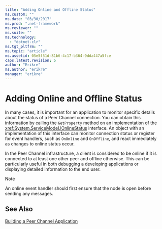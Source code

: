 ```yaml
---
title: "Adding Online and Offline Status"
ms.custom: ""
ms.date: "03/30/2017"
ms.prod: ".net-framework"
ms.reviewer: ""
ms.suite: ""
ms.technology: 
  - "dotnet-clr"
ms.tgt_pltfrm: ""
ms.topic: "article"
ms.assetid: 05e5f51d-81b6-4c17-b364-9dda447a5fce
caps.latest.revision: 5
author: "Erikre"
ms.author: "erikre"
manager: "erikre"
---
```

# Adding Online and Offline Status
In many cases, it is important for an application to monitor specific details about the status of a Peer Channel connection. You can obtain this information by calling the `GetProperty` method on an implementation of the <xref:System.ServiceModel.IOnlineStatus> interface. An object with an implementation of this interface can monitor connection status or register for event handlers, such as `OnOnline` and `OnOffline`, and react immediately as changes to online status occur.  
  
 In the Peer Channel infrastructure, a client is considered to be online if it is connected to at least one other peer and offline otherwise. This can be particularly useful in both debugging a developing applications or displaying detailed information to the end user.  
  
> [!NOTE]
>  An online event handler should first ensure that the node is open before sending any messages.  
  
## See Also  
 [Building a Peer Channel Application](../../../../docs/framework/wcf/feature-details/building-a-peer-channel-application.md)
